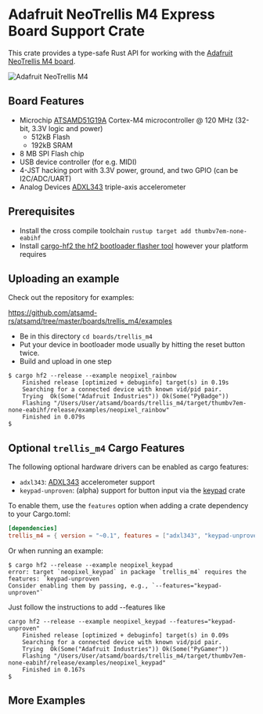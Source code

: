 # Adafruit NeoTrellis M4 Express Board Support Crate

This crate provides a type-safe Rust API for working with the
[Adafruit NeoTrellis M4 board].

![Adafruit NeoTrellis M4](https://cdn-shop.adafruit.com/970x728/3938-05.jpg)

## Board Features

- Microchip [ATSAMD51G19A] Cortex-M4 microcontroller @ 120 MHz (32-bit, 3.3V logic and power)
  - 512kB Flash
  - 192kB SRAM
- 8 MB SPI Flash chip
- USB device controller (for e.g. MIDI)
- 4-JST hacking port with 3.3V power, ground, and two GPIO (can be I2C/ADC/UART)
- Analog Devices [ADXL343] triple-axis accelerometer

## Prerequisites
* Install the cross compile toolchain `rustup target add thumbv7em-none-eabihf`
* Install [cargo-hf2 the hf2 bootloader flasher tool](https://crates.io/crates/cargo-hf2) however your platform requires

## Uploading an example
Check out the repository for examples:

https://github.com/atsamd-rs/atsamd/tree/master/boards/trellis_m4/examples

* Be in this directory `cd boards/trellis_m4`
* Put your device in bootloader mode usually by hitting the reset button twice.
* Build and upload in one step
```
$ cargo hf2 --release --example neopixel_rainbow
    Finished release [optimized + debuginfo] target(s) in 0.19s
    Searching for a connected device with known vid/pid pair.
    Trying  Ok(Some("Adafruit Industries")) Ok(Some("PyBadge"))
    Flashing "/Users/User/atsamd/boards/trellis_m4/target/thumbv7em-none-eabihf/release/examples/neopixel_rainbow"
    Finished in 0.079s
$
```

## Optional `trellis_m4` Cargo Features

The following optional hardware drivers can be enabled as cargo features:

- `adxl343`: [ADXL343] accelerometer support
- `keypad-unproven`: (alpha) support for button input via the [keypad] crate

To enable them, use the `features` option when adding a crate dependency to
your Cargo.toml:

```toml
[dependencies]
trellis_m4 = { version = "~0.1", features = ["adxl343", "keypad-unproven"] }
```

Or when running an example:
```
$ cargo hf2 --release --example neopixel_keypad
error: target `neopixel_keypad` in package `trellis_m4` requires the features: `keypad-unproven`
Consider enabling them by passing, e.g., `--features="keypad-unproven"`
```
Just follow the instructions to add --features like
```
cargo hf2 --release --example neopixel_keypad --features="keypad-unproven"
    Finished release [optimized + debuginfo] target(s) in 0.09s
    Searching for a connected device with known vid/pid pair.
    Trying  Ok(Some("Adafruit Industries")) Ok(Some("PyGamer"))
    Flashing "/Users/User/atsamd/boards/trellis_m4/target/thumbv7em-none-eabihf/release/examples/neopixel_keypad"
    Finished in 0.167s
$
```

## More Examples

[Adafruit NeoTrellis M4 board]: https://www.adafruit.com/product/3938
[ATSAMD51G19A]: https://www.microchip.com/wwwproducts/en/ATSAMD51G19A
[ADXL343]: https://www.analog.com/en/products/adxl343.html
[keypad]: https://crates.io/crates/keypad
